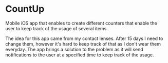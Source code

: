 # CountUp

Mobile iOS app that enables to create different counters that enable the user to keep track of the usage of several items.

The idea for this app came from my contact lenses. After 15 days I need to change them, however it's hard to keep track of that as I don't wear them everyday. The app brings a solution to the problem as it will send notifications to the user at a specified time to keep track of the usage. 
